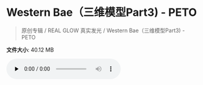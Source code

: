 # Western Bae（三维模型Part3) - PETO

> 原创专辑 / REAL GLOW 真实发光 / Western Bae（三维模型Part3) - PETO

**文件大小**: 40.12 MB

<audio preload="none" controls><source src="https://file.hsyhx.top/archive/原创专辑/REAL GLOW 真实发光/Western Bae（三维模型Part3) - PETO.flac" type="audio/mpeg">🤔 您的浏览器不支持此音频格式</audio>
